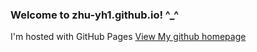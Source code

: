 ### Welcome to zhu-yh1.github.io! ^_^
I'm hosted with GitHub Pages
[View My github homepage](https://github.com/zhu-yh1)
